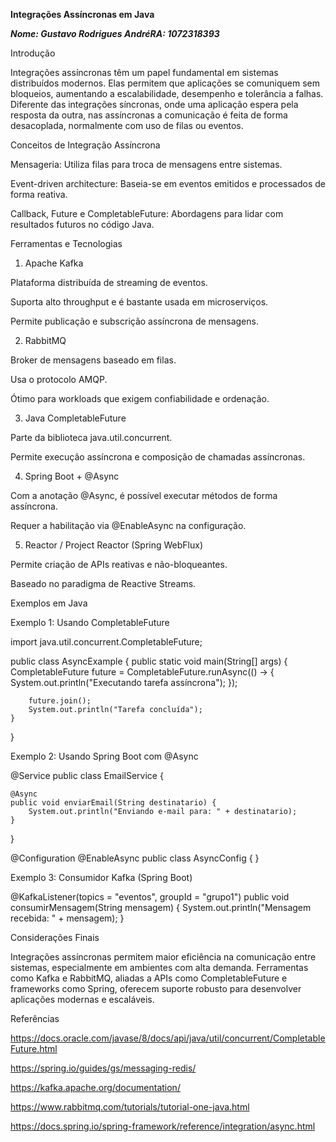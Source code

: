 **Integrações Assíncronas em Java**

***Nome: Gustavo Rodrigues AndréRA: 1072318393***

Introdução

Integrações assíncronas têm um papel fundamental em sistemas distribuídos modernos. Elas permitem que aplicações se comuniquem sem bloqueios, aumentando a escalabilidade, desempenho e tolerância a falhas. Diferente das integrações síncronas, onde uma aplicação espera pela resposta da outra, nas assíncronas a comunicação é feita de forma desacoplada, normalmente com uso de filas ou eventos.

Conceitos de Integração Assíncrona

Mensageria: Utiliza filas para troca de mensagens entre sistemas.

Event-driven architecture: Baseia-se em eventos emitidos e processados de forma reativa.

Callback, Future e CompletableFuture: Abordagens para lidar com resultados futuros no código Java.

Ferramentas e Tecnologias

1. Apache Kafka

Plataforma distribuída de streaming de eventos.

Suporta alto throughput e é bastante usada em microserviços.

Permite publicação e subscrição assíncrona de mensagens.

2. RabbitMQ

Broker de mensagens baseado em filas.

Usa o protocolo AMQP.

Ótimo para workloads que exigem confiabilidade e ordenação.

3. Java CompletableFuture

Parte da biblioteca java.util.concurrent.

Permite execução assíncrona e composição de chamadas assíncronas.

4. Spring Boot + @Async

Com a anotação @Async, é possível executar métodos de forma assíncrona.

Requer a habilitação via @EnableAsync na configuração.

5. Reactor / Project Reactor (Spring WebFlux)

Permite criação de APIs reativas e não-bloqueantes.

Baseado no paradigma de Reactive Streams.

Exemplos em Java

Exemplo 1: Usando CompletableFuture

import java.util.concurrent.CompletableFuture;

public class AsyncExample {
    public static void main(String[] args) {
        CompletableFuture<Void> future = CompletableFuture.runAsync(() -> {
            System.out.println("Executando tarefa assíncrona");
        });

        future.join();
        System.out.println("Tarefa concluída");
    }
}

Exemplo 2: Usando Spring Boot com @Async

@Service
public class EmailService {

    @Async
    public void enviarEmail(String destinatario) {
        System.out.println("Enviando e-mail para: " + destinatario);
    }
}

@Configuration
@EnableAsync
public class AsyncConfig {
}

Exemplo 3: Consumidor Kafka (Spring Boot)

@KafkaListener(topics = "eventos", groupId = "grupo1")
public void consumirMensagem(String mensagem) {
    System.out.println("Mensagem recebida: " + mensagem);
}

Considerações Finais

Integrações assíncronas permitem maior eficiência na comunicação entre sistemas, especialmente em ambientes com alta demanda. Ferramentas como Kafka e RabbitMQ, aliadas a APIs como CompletableFuture e frameworks como Spring, oferecem suporte robusto para desenvolver aplicações modernas e escaláveis.

Referências

https://docs.oracle.com/javase/8/docs/api/java/util/concurrent/CompletableFuture.html

https://spring.io/guides/gs/messaging-redis/

https://kafka.apache.org/documentation/

https://www.rabbitmq.com/tutorials/tutorial-one-java.html

https://docs.spring.io/spring-framework/reference/integration/async.html


